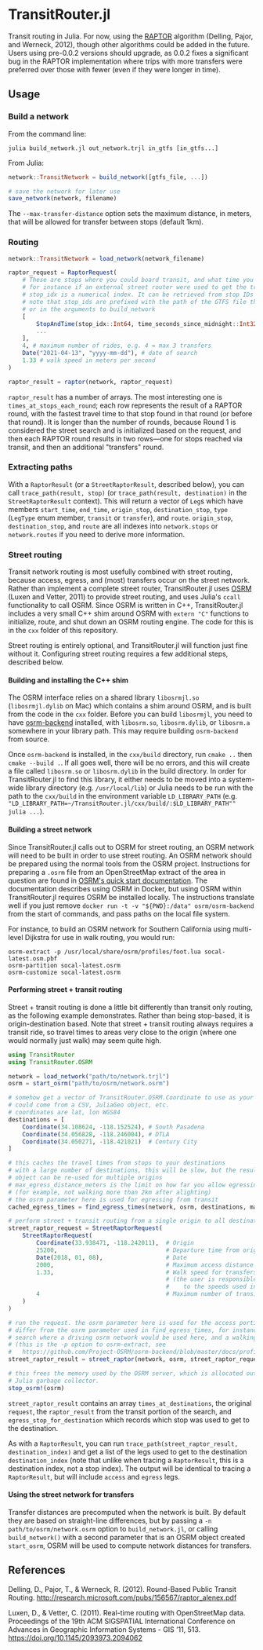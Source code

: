 # TransitRouter.jl

Transit routing in Julia. For now, using the [RAPTOR](http://research.microsoft.com/pubs/156567/raptor_alenex.pdf) algorithm (Delling, Pajor, and Werneck, 2012), though other algorithms could be added in the future. Users using pre-0.0.2 versions should upgrade, as 0.0.2 fixes a significant bug in the RAPTOR implementation where trips with more transfers were preferred over those with fewer (even if they were longer in time).

## Usage

### Build a network

From the command line:

    julia build_network.jl out_network.trjl in_gtfs [in_gtfs...]

From Julia:

```julia
network::TransitNetwork = build_network([gtfs_file, ...])

# save the network for later use
save_network(network, filename)
```

The `--max-transfer-distance` option sets the maximum distance, in meters, that will be allowed for transfer between stops (default 1km).

### Routing

```julia
network::TransitNetwork = load_network(network_filename)

raptor_request = RaptorRequest(
    # These are stops where you could board transit, and what time you could board there. Multiple can be specified,
    # for instance if an external street router were used to get the travel times to a number of nearby stops
    # stop_idx is a numerical index. It can be retrieved from stop IDs using network.stopidx_for_id["filename:stop_id"]
    # note that stop_ids are prefixed with the path of the GTFS file they came from, as specified on the command line
    # or in the arguments to build_network
    [
        StopAndTime(stop_idx::Int64, time_seconds_since_midnight::Int32),
        ...
    ],
    4, # maximum number of rides, e.g. 4 = max 3 transfers
    Date("2021-04-13", "yyyy-mm-dd"), # date of search
    1.33 # walk speed in meters per second
)

raptor_result = raptor(network, raptor_request)
```

`raptor_result` has a number of arrays. The most interesting one is `times_at_stops_each_round`; each row represents the result of a RAPTOR round, with the fastest travel time to that stop found in that round (or before that round). It is longer than the number of rounds, because Round 1 is considered the street search and is initialized based on the request, and then each RAPTOR round results in two rows—one for stops reached via transit, and then an additional "transfers" round.

### Extracting paths

With a `RaptorResult` (or a `StreetRaptorResult`, described below), you can call `trace_path(result, stop)` (or `trace_path(result, destination)` in the `StreetRaptorResult` context). This will return a vector of `Leg`s which have members `start_time`, `end_time`, `origin_stop`, `destination_stop`, `type` (`LegType` enum member, `transit` or `transfer`), and `route`. `origin_stop`, `destination_stop`, and `route` are all indexes into `network.stops` or `network.routes` if you need to derive more information.

### Street routing

Transit network routing is most usefully combined with street routing, because access, egress, and (most) transfers occur on the street network. Rather than implement a complete street router, TransitRouter.jl uses [OSRM](http://project-osrm.org) (Luxen and Vetter, 2011) to provide street routing, and uses Julia's `ccall` functionality to call OSRM. Since OSRM is written in C++, TransitRouter.jl includes a very small C++ shim around OSRM with `extern "C"` functions to initialize, route, and shut down an OSRM routing engine. The code for this is in the `cxx` folder of this repository. 

Street routing is entirely optional, and TransitRouter.jl will function just fine without it. Configuring street routing requires a few additional steps, described below.

#### Building and installing the C++ shim

The OSRM interface relies on a shared library `libosrmjl.so` (`libosrmjl.dylib` on Mac) which contains a shim around OSRM, and is built from the code in the `cxx` folder. Before you can build `libosrmjl`, you need to have [osrm-backend](https://github.com/Project-OSRM/osrm-backend) installed, with `libosrm.so`, `libosrm.dylib`, or `libosrm.a` somewhere in your library path. This may require building `osrm-backend` from source.

Once `osrm-backend` is installed, in the `cxx/build` directory, run `cmake ..` then `cmake --build .`. If all goes well, there will be no errors, and this will create a file called `libosrm.so` or `libosrm.dylib` in the build directory. In order for TransitRouter.jl to find this library, it either needs to be moved into a system-wide library directory (e.g. `/usr/local/lib`) or Julia needs to be run with the path to the `cxx/build` in the environment variable `LD_LIBRARY_PATH` (e.g. `"LD_LIBRARY_PATH=~/TransitRouter.jl/cxx/build/:$LD_LIBRARY_PATH"" julia ...`).

#### Building a street network

Since TransitRouter.jl calls out to OSRM for street routing, an OSRM network will need to be built in order to use street routing. An OSRM network should be prepared using the normal tools from the OSRM project. Instructions for preparing a `.osrm` file from an OpenStreetMap extract of the area in question are found in [OSRM's quick start documentation](https://github.com/Project-OSRM/osrm-backend#quick-start). The documentation describes using OSRM in Docker, but using OSRM within TransitRouter.jl requires OSRM be installed locally. The instructions translate well if you just remove `docker run -t -v "${PWD}:/data" osrm/osrm-backend` from the start of commands, and pass paths on the local file system.

For instance, to build an OSRM network for Southern California using multi-level Dijkstra for use in walk routing, you would run:

```
osrm-extract -p /usr/local/share/osrm/profiles/foot.lua socal-latest.osm.pbf
osrm-partition socal-latest.osrm
osrm-customize socal-latest.osrm
```

#### Performing street + transit routing

Street + transit routing is done a little bit differently than transit only routing, as the following example demonstrates. Rather than being stop-based, it is origin-destination based. Note that street + transit routing always requires a transit ride, so travel times to areas very close to the origin (where one would normally just walk) may seem quite high.

```julia
using TransitRouter
using TransitRouter.OSRM

network = load_network("path/to/network.trjl")
osrm = start_osrm("path/to/osrm/network.osrm")

# somehow get a vector of TransitRouter.OSRM.Coordinate to use as your destinations
# could come from a CSV, JuliaGeo object, etc.
# coordinates are lat, lon WGS84
destinations = [
    Coordinate(34.108624, -118.152524), # South Pasadena
    Coordinate(34.056828, -118.246004), # DTLA
    Coordinate(34.050271, -118.421021)  # Century City
]

# this caches the travel times from stops to your destinations
# with a large number of destinations, this will be slow, but the resulting
# object can be re-used for multiple origins
# max_egress_distance_meters is the limit on how far you allow egressing from transit
# (for example, not walking more than 2km after alighting)
# the osrm parameter here is used for egressing from transit
cached_egress_times = find_egress_times(network, osrm, destinations, max_egress_distance_meters)

# perform street + transit routing from a single origin to all destinations
street_raptor_request = StreetRaptorRequest(
    StreetRaptorRequest(
        Coordinate(33.938471, -118.242011),  # Origin
        25200,                               # Departure time from origin, seconds since midnight
        Date(2018, 01, 08),                  # Date
        2000,                                # Maximum access distance to first boarding, meters
        1.33,                                # Walk speed for transfers, meters/second 
                                             # (the user is responsible for making this comparable
                                             #    to the speeds used in OSRM)
        4                                    # Maximum number of transit rides
    )
)

# run the request. the osrm parameter here is used for the access portion of the search. it can
# differ from the osrm parameter used in find_egress_times, for instance for a drive-to-transit
# search where a driving osrm network would be used here, and a walking network used for egress
# (this is the -p option to osrm-extract, see
#   https://github.com/Project-OSRM/osrm-backend/blob/master/docs/profiles.md)
street_raptor_result = street_raptor(network, osrm, street_raptor_request, cached_egress_times)

# this frees the memory used by the OSRM server, which is allocated outside the purview of the
# Julia garbage collector.
stop_osrm!(osrm)
```

`street_raptor_result` contains an array `times_at_destinations`, the original `request`, the `raptor_result` from the transit portion of the search, and `egress_stop_for_destination` which records which stop was used to get to the destination.

As with a `RaptorResult`, you can run `trace_path(street_raptor_result, destination_index)` and get a list of the legs used to get to the destination `destination_index` (note that unlike when tracing a `RaptorResult`, this is a destination index, not a stop index). The output will be identical to tracing a `RaptorResult`, but will include `access` and `egress` legs.

#### Using the street network for transfers

Transfer distances are precomputed when the network is built. By default they are based on straight-line differences, but by passing a `-n path/to/osrm/network.osrm` option to `build_network.jl`, or calling `build_network()` with a second parameter that is an OSRM object created `start_osrm`, OSRM will be used to compute network distances for transfers.

## References

Delling, D., Pajor, T., & Werneck, R. (2012). Round-Based Public Transit Routing. http://research.microsoft.com/pubs/156567/raptor_alenex.pdf

Luxen, D., & Vetter, C. (2011). Real-time routing with OpenStreetMap data. Proceedings of the 19th ACM SIGSPATIAL International Conference on Advances in Geographic Information Systems - GIS ’11, 513. https://doi.org/10.1145/2093973.2094062
